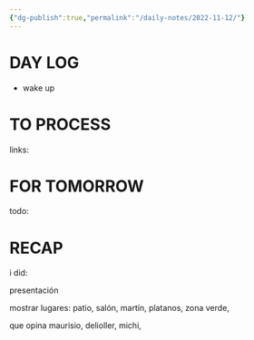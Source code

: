 ```yaml
---
{"dg-publish":true,"permalink":"/daily-notes/2022-11-12/"}
---
```



# DAY LOG
- wake up
# TO PROCESS

links:

# FOR TOMORROW

todo:

# RECAP

i did:

presentación

mostrar lugares: patio, salón, martín, platanos, zona verde,

que opina maurisio, delioller, michi,
